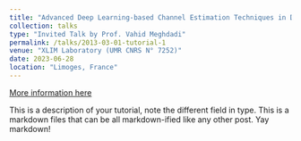 ```yaml
---
title: "Advanced Deep Learning-based Channel Estimation Techniques in Doubly Selective Environments"
collection: talks
type: "Invited Talk by Prof. Vahid Meghdadi"
permalink: /talks/2013-03-01-tutorial-1
venue: "XLIM Laboratory (UMR CNRS N° 7252)"
date: 2023-06-28
location: "Limoges, France"
---
```


[More information here](http://exampleurl.com)

This is a description of your tutorial, note the different field in type. This is a markdown files that can be all markdown-ified like any other post. Yay markdown!
